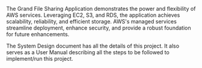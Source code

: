 The Grand File Sharing Application demonstrates the power and flexibility of AWS services. Leveraging EC2, S3, and RDS, the application achieves scalability, reliability, and efficient storage. AWS's managed services streamline deployment, enhance security, and provide a robust foundation for future enhancements.

The System Design document has all the details of this project. It also serves as a User Manual describing all the steps to be followed to implement/run this project.

